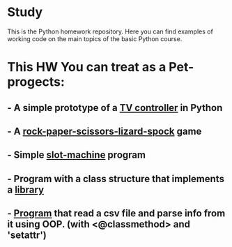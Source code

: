 # Study
This is the Python homework repository.
Here you can find examples of working code on the main topics of the basic Python course.
# This HW You can treat as a **Pet-progects**:
## - A simple prototype of a [TV controller](https://github.com/NickSiryk/Study/tree/main/HW_20%20(M-V-C%20pattern)) in Python
## - A [rock-paper-scissors-lizard-spock](https://github.com/NickSiryk/Study/tree/main/HW_19%20(tkinter%20with%20OOP%20%231)) game
## - Simple [slot-machine](https://github.com/NickSiryk/Study/tree/main/HW_18%20(tkinter%20%232)) program
## - Program with a class structure that implements a [library](https://github.com/NickSiryk/Study/tree/main/HW_11%20(OOP%20%233))
## - [Program](https://github.com/NickSiryk/Study/tree/main/HW_14%20(OOP%20%234%20%40static)) that read a csv file and parse info from it using OOP. (with <@classmethod> and  '__setattr__')
